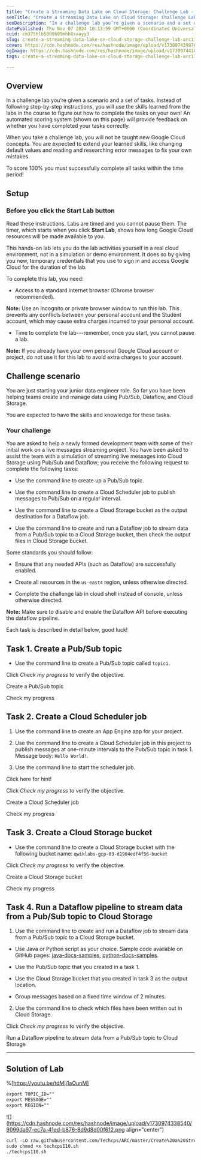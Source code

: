 ```yaml
---
title: "Create a Streaming Data Lake on Cloud Storage: Challenge Lab - ARC110"
seoTitle: "Create a Streaming Data Lake on Cloud Storage: Challenge Lab - ARC110"
seoDescription: "In a challenge lab you’re given a scenario and a set of tasks. Instead of following step-by-step instructions, you will use the skills learned from the labs"
datePublished: Thu Nov 07 2024 10:13:59 GMT+0000 (Coordinated Universal Time)
cuid: cm375hlb5000609mhh8saayy3
slug: create-a-streaming-data-lake-on-cloud-storage-challenge-lab-arc110
cover: https://cdn.hashnode.com/res/hashnode/image/upload/v1730974399761/9a672bc0-8fd5-4a3e-91ef-073d5b81c3b4.png
ogImage: https://cdn.hashnode.com/res/hashnode/image/upload/v1730974418678/1812202e-bbaa-4b3e-a575-8959214e6a55.png
tags: create-a-streaming-data-lake-on-cloud-storage-challenge-lab-arc110, arc110

---
```


## **Overview**

In a challenge lab you’re given a scenario and a set of tasks. Instead of following step-by-step instructions, you will use the skills learned from the labs in the course to figure out how to complete the tasks on your own! An automated scoring system (shown on this page) will provide feedback on whether you have completed your tasks correctly.

When you take a challenge lab, you will not be taught new Google Cloud concepts. You are expected to extend your learned skills, like changing default values and reading and researching error messages to fix your own mistakes.

To score 100% you must successfully complete all tasks within the time period!

## **Setup**

### Before you click the Start Lab button

Read these instructions. Labs are timed and you cannot pause them. The timer, which starts when you click **Start Lab**, shows how long Google Cloud resources will be made available to you.

This hands-on lab lets you do the lab activities yourself in a real cloud environment, not in a simulation or demo environment. It does so by giving you new, temporary credentials that you use to sign in and access Google Cloud for the duration of the lab.

To complete this lab, you need:

* Access to a standard internet browser (Chrome browser recommended).
    

**Note:** Use an Incognito or private browser window to run this lab. This prevents any conflicts between your personal account and the Student account, which may cause extra charges incurred to your personal account.

* Time to complete the lab---remember, once you start, you cannot pause a lab.
    

**Note:** If you already have your own personal Google Cloud account or project, do not use it for this lab to avoid extra charges to your account.

## **Challenge scenario**

You are just starting your junior data engineer role. So far you have been helping teams create and manage data using Pub/Sub, Dataflow, and Cloud Storage.

You are expected to have the skills and knowledge for these tasks.

### Your challenge

You are asked to help a newly formed development team with some of their initial work on a live messages streaming project. You have been asked to assist the team with a simulation of streaming live messages into Cloud Storage using Pub/Sub and Dataflow; you receive the following request to complete the following tasks:

* Use the command line to create up a Pub/Sub topic.
    
* Use the command line to create a Cloud Scheduler job to publish messages to Pub/Sub on a regular interval.
    
* Use the command line to create a Cloud Storage bucket as the output destination for a Dataflow job.
    
* Use the command line to create and run a Dataflow job to stream data from a Pub/Sub topic to a Cloud Storage bucket, then check the output files in Cloud Storage bucket.
    

Some standards you should follow:

* Ensure that any needed APIs (such as Dataflow) are successfully enabled.
    
* Create all resources in the `us-east4` region, unless otherwise directed.
    
* Complete the challenge lab in cloud shell instead of console, unless otherwise directed.
    

**Note:** Make sure to disable and enable the Dataflow API before executing the dataflow pipeline.

Each task is described in detail below, good luck!

## **Task 1. Create a Pub/Sub topic**

* Use the command line to create a Pub/Sub topic called `topic1`.
    

Click *Check my progress* to verify the objective.

Create a Pub/Sub topic

Check my progress

## **Task 2. Create a Cloud Scheduler job**

1. Use the command line to create an App Engine app for your project.
    
2. Use the command line to create a Cloud Scheduler job in this project to publish messages at one-minute intervals to the Pub/Sub topic in task 1. Message body: `Hello World!`.
    
3. Use the command line to start the scheduler job.
    

Click here for hint!

Click *Check my progress* to verify the objective.

Create a Cloud Scheduler job

Check my progress

## **Task 3. Create a Cloud Storage bucket**

* Use the command line to create a Cloud Storage bucket with the following bucket name: `qwiklabs-gcp-03-d1904edf4f56-bucket`
    

Click *Check my progress* to verify the objective.

Create a Cloud Storage bucket

Check my progress

## **Task 4. Run a Dataflow pipeline to stream data from a Pub/Sub topic to Cloud Storage**

1. Use the command line to create and run a Dataflow job to stream data from a Pub/Sub topic to a Cloud Storage bucket.
    

* Use Java or Python script as your choice. Sample code available on GitHub pages: [java-docs-samples](https://github.com/GoogleCloudPlatform/java-docs-samples/blob/HEAD/pubsub/streaming-analytics/src/main/java/com/examples/pubsub/streaming/PubSubToGcs.java), [python-docs-samples](https://github.com/GoogleCloudPlatform/python-docs-samples/blob/main/pubsub/streaming-analytics/PubSubToGCS.py).
    
* Use the Pub/Sub topic that you created in a task 1.
    
* Use the Cloud Storage bucket that you created in task 3 as the output location.
    
* Group messages based on a fixed time window of 2 minutes.
    

2. Use the command line to check which files have been written out in Cloud Storage.
    

Click *Check my progress* to verify the objective.

Run a Dataflow pipeline to stream data from a Pub/Sub topic to Cloud Storage

---

## **Solution of Lab**

%[https://youtu.be/tdMIj1aOunM] 

```apache
export TOPIC_ID=""
export MESSAGE=""
export REGION=""
```

![](https://cdn.hashnode.com/res/hashnode/image/upload/v1730974338540/9099da67-ec7a-41ed-b876-8d9d8d00f612.png align="center")

```apache
curl -LO raw.githubusercontent.com/Techcps/ARC/master/Create%20a%20Streaming%20Data%20Lake%20on%20Cloud%20Storage%3A%20Challenge%20Lab/techcps110.sh
sudo chmod +x techcps110.sh
./techcps110.sh
```